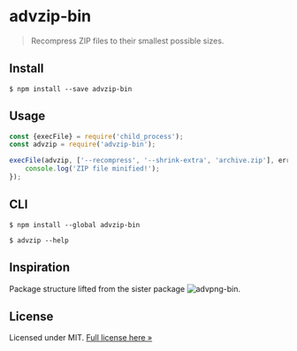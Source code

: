 # advzip-bin

> Recompress ZIP files to their smallest possible sizes.

## Install

```
$ npm install --save advzip-bin
```

## Usage

```js
const {execFile} = require('child_process');
const advzip = require('advzip-bin');

execFile(advzip, ['--recompress', '--shrink-extra', 'archive.zip'], err => {
	console.log('ZIP file minified!');
});
```

## CLI

```
$ npm install --global advzip-bin
```

```
$ advzip --help
```

## Inspiration

Package structure lifted from the sister package ![advpng-bin](https://github.com/imagemin/advpng-bin).

## License

Licensed under MIT. [Full license here &raquo;](LICENSE.txt)

